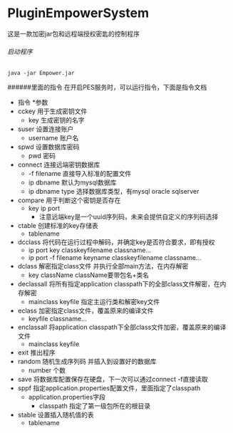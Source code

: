 # PluginEmpowerSystem
这是一款加密jar包和远程端授权密匙的控制程序

###### 启动程序
`java -jar Empower.jar`

######里面的指令
在开启PES服务时，可以运行指令，下面是指令文档
* 指令
    *参数
* cckey 用于生成密钥文件
    * key 生成密钥的名字
* suser 设置连接账户
    * username 账户名
* spwd 设置数据库密码
    * pwd 密码
* connect 连接远端密钥数据库
    * -f filename 直接导入标准的配置文件
    * ip dbname 默认为mysql数据库
    * ip dbname type 选择数据库类型，有mysql oracle sqlserver
* compare 用于判断这个密钥是否存在
    * key ip port
        * 注意远端key是一个uuid序列码，未来会提供自定义的序列码选择
* ctable 创建标准的key存储表
    * tablename
* dcclass 将代码在运行过程中解码，并确定key是否符合要求，即有授权
    * ip port key classkeyfilename classname...
    * ip port -f filename keyname classkeyfilename classname...
* dclass 解密指定class文件 并执行全部main方法，在内存解密
    * key className className要带包名+类名
* declassall 将所有指定application classpath下的全部class文件解密，在内存解密
    * mainclass keyfile 指定主运行类和解密key文件
* eclass 加密指定class文件，覆盖原来的编译文件
    * keyfile classname...
* enclassall 将application classpath下全部class文件加密，覆盖原来的编译文件
    * mainclass keyfile
* exit 推出程序
* random 随机生成序列码 并插入到设置好的数据库
    * number 个数
* save 将数据库配置保存在硬盘，下一次可以通过connect -f直接读取
* sppf 指定application.properties配置文件，里面指定了classpath
    * application.properties字段
        * classpath 指定了第一级包所在的根目录
* stable 设置插入随机值的表
    * tablename



